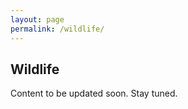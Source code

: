 ```yaml
---
layout: page
permalink: /wildlife/
---
```


<h2>Wildlife</h2>

Content to be updated soon. Stay tuned.